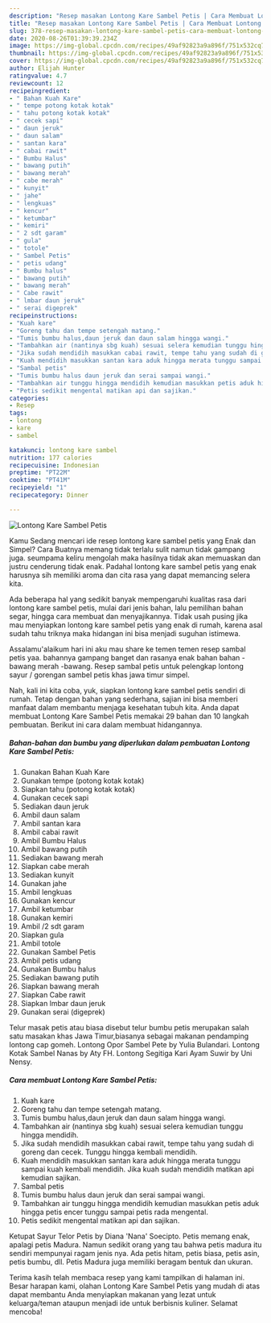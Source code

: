 ```yaml
---
description: "Resep masakan Lontong Kare Sambel Petis | Cara Membuat Lontong Kare Sambel Petis Yang Paling Enak"
title: "Resep masakan Lontong Kare Sambel Petis | Cara Membuat Lontong Kare Sambel Petis Yang Paling Enak"
slug: 378-resep-masakan-lontong-kare-sambel-petis-cara-membuat-lontong-kare-sambel-petis-yang-paling-enak
date: 2020-08-26T01:39:39.234Z
image: https://img-global.cpcdn.com/recipes/49af92823a9a896f/751x532cq70/lontong-kare-sambel-petis-foto-resep-utama.jpg
thumbnail: https://img-global.cpcdn.com/recipes/49af92823a9a896f/751x532cq70/lontong-kare-sambel-petis-foto-resep-utama.jpg
cover: https://img-global.cpcdn.com/recipes/49af92823a9a896f/751x532cq70/lontong-kare-sambel-petis-foto-resep-utama.jpg
author: Elijah Hunter
ratingvalue: 4.7
reviewcount: 12
recipeingredient:
- " Bahan Kuah Kare"
- " tempe potong kotak kotak"
- " tahu potong kotak kotak"
- " cecek sapi"
- " daun jeruk"
- " daun salam"
- " santan kara"
- " cabai rawit"
- " Bumbu Halus"
- " bawang putih"
- " bawang merah"
- " cabe merah"
- " kunyit"
- " jahe"
- " lengkuas"
- " kencur"
- " ketumbar"
- " kemiri"
- " 2 sdt garam"
- " gula"
- " totole"
- " Sambel Petis"
- " petis udang"
- " Bumbu halus"
- " bawang putih"
- " bawang merah"
- " Cabe rawit"
- " lmbar daun jeruk"
- " serai digeprek"
recipeinstructions:
- "Kuah kare"
- "Goreng tahu dan tempe setengah matang."
- "Tumis bumbu halus,daun jeruk dan daun salam hingga wangi."
- "Tambahkan air (nantinya sbg kuah) sesuai selera kemudian tunggu hingga mendidih."
- "Jika sudah mendidih masukkan cabai rawit, tempe tahu yang sudah di goreng dan cecek. Tunggu hingga kembali mendidih."
- "Kuah mendidih masukkan santan kara aduk hingga merata tunggu sampai kuah kembali mendidih. Jika kuah sudah mendidih matikan api kemudian sajikan."
- "Sambal petis"
- "Tumis bumbu halus daun jeruk dan serai sampai wangi."
- "Tambahkan air tunggu hingga mendidih kemudian masukkan petis aduk hingga petis encer tunggu sampai petis rada mengental."
- "Petis sedikit mengental matikan api dan sajikan."
categories:
- Resep
tags:
- lontong
- kare
- sambel

katakunci: lontong kare sambel 
nutrition: 177 calories
recipecuisine: Indonesian
preptime: "PT22M"
cooktime: "PT41M"
recipeyield: "1"
recipecategory: Dinner

---
```



![Lontong Kare Sambel Petis](https://img-global.cpcdn.com/recipes/49af92823a9a896f/751x532cq70/lontong-kare-sambel-petis-foto-resep-utama.jpg)

Kamu Sedang mencari ide resep lontong kare sambel petis yang Enak dan Simpel? Cara Buatnya memang tidak terlalu sulit namun tidak gampang juga. seumpama keliru mengolah maka hasilnya tidak akan memuaskan dan justru cenderung tidak enak. Padahal lontong kare sambel petis yang enak harusnya sih memiliki aroma dan cita rasa yang dapat memancing selera kita.

Ada beberapa hal yang sedikit banyak mempengaruhi kualitas rasa dari lontong kare sambel petis, mulai dari jenis bahan, lalu pemilihan bahan segar, hingga cara membuat dan menyajikannya. Tidak usah pusing jika mau menyiapkan lontong kare sambel petis yang enak di rumah, karena asal sudah tahu triknya maka hidangan ini bisa menjadi suguhan istimewa.

Assalamu&#39;alaikum hari ini aku mau share ke temen temen resep sambal petis yaa. bahannya gampang banget dan rasanya enak bahan bahan -bawang merah -bawang. Resep sambal petis untuk pelengkap lontong sayur / gorengan sambel petis khas jawa timur simpel.


Nah, kali ini kita coba, yuk, siapkan lontong kare sambel petis sendiri di rumah. Tetap dengan bahan yang sederhana, sajian ini bisa memberi manfaat dalam membantu menjaga kesehatan tubuh kita. Anda dapat membuat Lontong Kare Sambel Petis memakai 29 bahan dan 10 langkah pembuatan. Berikut ini cara dalam membuat hidangannya.

<!--inarticleads1-->

##### Bahan-bahan dan bumbu yang diperlukan dalam pembuatan Lontong Kare Sambel Petis:

1. Gunakan  Bahan Kuah Kare
1. Gunakan  tempe (potong kotak kotak)
1. Siapkan  tahu (potong kotak kotak)
1. Gunakan  cecek sapi
1. Sediakan  daun jeruk
1. Ambil  daun salam
1. Ambil  santan kara
1. Ambil  cabai rawit
1. Ambil  Bumbu Halus
1. Ambil  bawang putih
1. Sediakan  bawang merah
1. Siapkan  cabe merah
1. Sediakan  kunyit
1. Gunakan  jahe
1. Ambil  lengkuas
1. Gunakan  kencur
1. Ambil  ketumbar
1. Gunakan  kemiri
1. Ambil  /2 sdt garam
1. Siapkan  gula
1. Ambil  totole
1. Gunakan  Sambel Petis
1. Ambil  petis udang
1. Gunakan  Bumbu halus
1. Sediakan  bawang putih
1. Siapkan  bawang merah
1. Siapkan  Cabe rawit
1. Siapkan  lmbar daun jeruk
1. Gunakan  serai (digeprek)


Telur masak petis atau biasa disebut telur bumbu petis merupakan salah satu masakan khas Jawa Timur,biasanya sebagai makanan pendamping lontong cap gomeh. Lontong Opor Sambel Pete by Yulia Bulandari. Lontong Kotak Sambel Nanas by Aty FH. Lontong Segitiga Kari Ayam Suwir by Uni Nensy. 

<!--inarticleads2-->

##### Cara membuat Lontong Kare Sambel Petis:

1. Kuah kare
1. Goreng tahu dan tempe setengah matang.
1. Tumis bumbu halus,daun jeruk dan daun salam hingga wangi.
1. Tambahkan air (nantinya sbg kuah) sesuai selera kemudian tunggu hingga mendidih.
1. Jika sudah mendidih masukkan cabai rawit, tempe tahu yang sudah di goreng dan cecek. Tunggu hingga kembali mendidih.
1. Kuah mendidih masukkan santan kara aduk hingga merata tunggu sampai kuah kembali mendidih. Jika kuah sudah mendidih matikan api kemudian sajikan.
1. Sambal petis
1. Tumis bumbu halus daun jeruk dan serai sampai wangi.
1. Tambahkan air tunggu hingga mendidih kemudian masukkan petis aduk hingga petis encer tunggu sampai petis rada mengental.
1. Petis sedikit mengental matikan api dan sajikan.


Ketupat Sayur Telor Petis by Diana &#39;Nana&#39; Soecipto. Petis memang enak, apalagi petis Madura. Namun sedikit orang yang tau bahwa petis madura itu sendiri mempunyai ragam jenis nya. Ada petis hitam, petis biasa, petis asin, petis bumbu, dll. Petis Madura juga memiliki beragam bentuk dan ukuran. 

Terima kasih telah membaca resep yang kami tampilkan di halaman ini. Besar harapan kami, olahan Lontong Kare Sambel Petis yang mudah di atas dapat membantu Anda menyiapkan makanan yang lezat untuk keluarga/teman ataupun menjadi ide untuk berbisnis kuliner. Selamat mencoba!
